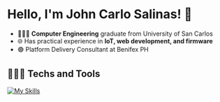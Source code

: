 # Hello, I'm John Carlo Salinas! 👋

* 👨🏻‍💻 **Computer Engineering** graduate from University of San Carlos 
* 🌐 Has practical experience in **IoT, web development, and firmware**
* 🟢 Platform Delivery Consultant at Benifex PH

## 👨🏻‍💻 Techs and Tools
[![My Skills](https://skillicons.dev/icons?i=ts,js,react,html,css,bootstrap,tailwind,postgres,mongodb,firebase,c,java,python,fastapi,nodejs,express,docker,tensorflow,electron&theme=light)](https://skillicons.dev)
